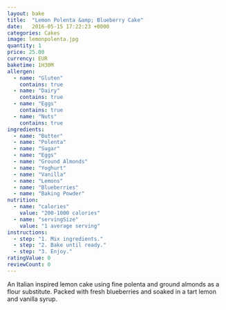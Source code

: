 ```yaml
---
layout: bake
title:  "Lemon Polenta &amp; Blueberry Cake"
date:   2016-05-15 17:22:23 +0000
categories: Cakes
image: lemonpolenta.jpg
quantity: 1
price: 25.00
currency: EUR
baketime: 1H30M
allergen:
  - name: "Gluten"
    contains: true
  - name: "Dairy"
    contains: true
  - name: "Eggs"
    contains: true
  - name: "Nuts"
    contains: true
ingredients:
  - name: "Butter"
  - name: "Polenta"
  - name: "Sugar"
  - name: "Eggs"
  - name: "Ground Almonds"
  - name: "Yoghurt"
  - name: "Vanilla"
  - name: "Lemons"
  - name: "Blueberries"
  - name: "Baking Powder"
nutrition:
  - name: "calories"
    value: "200-1000 calories"
  - name: "servingSize"
    value: "1 average serving"
instructions:
  - step: "1. Mix ingredients."
  - step: "2. Bake until ready."
  - step: "3. Enjoy."
ratingValue: 0
reviewCount: 0
---
```

An Italian inspired lemon cake using fine polenta and ground almonds as a flour substitute. Packed with fresh blueberries and soaked in a tart lemon and vanilla syrup.
